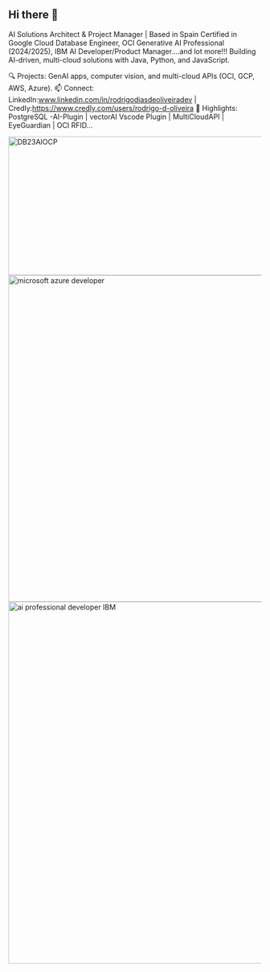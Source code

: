 ## Hi there 👋
AI Solutions Architect & Project Manager | Based in Spain
Certified in Google Cloud Database Engineer, OCI Generative AI Professional (2024/2025), IBM AI Developer/Product Manager....and lot more!!!
Building AI-driven, multi-cloud solutions with Java, Python, and JavaScript.

🔍 Projects: GenAI apps, computer vision, and multi-cloud APIs (OCI, GCP, AWS, Azure).
📫 Connect: LinkedIn:www.linkedin.com/in/rodrigodiasdeoliveiradev | Credly:https://www.credly.com/users/rodrigo-d-oliveira
🚀 Highlights: PostgreSQL -AI-Plugin | vectorAI Vscode Plugin | MultiCloudAPI | EyeGuardian | OCI RFID...

<!--
**RodrigoDiasDeOliveira/RodrigoDiasdeOliveira** is a ✨ _special_ ✨ repository because its `README.md` (this file) appears on your GitHub profile.

- 🔭 I’m currently working on Artificial Intelience with Java , Python With LLMs like HugginFace...in TRIMINDSLABS, as AI architect and

- 💬 Ask me about ...
- 📫 How to reach me: www.linkedin.com/in/rodrigodiasdeoliveiradev
- ⚡ Fun fact: Brazilian living in Spain...


-->
<img width="552" height="276" alt="DB23AIOCP" src="https://github.com/user-attachments/assets/7e83f269-93ce-4f31-98f5-853ac83bb0f8" />
<img width="650" height="650" alt="microsoft azure developer" src="https://github.com/user-attachments/assets/856a8c2c-302e-4d50-8187-63b96ac7a7a6" />
<img width="720" height="720" alt="ai professional developer IBM" src="https://github.com/user-attachments/assets/42d4021a-6637-4b34-98bf-a93f63b75c95" />
